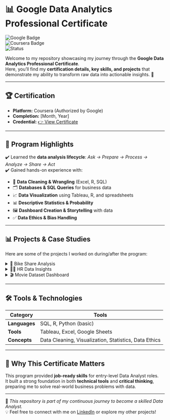 # 📊 Google Data Analytics Professional Certificate

![Google Badge](https://img.shields.io/badge/Google-Data%20Analytics-blue?logo=google&logoColor=white)  
![Coursera Badge]([https://img.shields.io/badge/Coursera-Certified-blue?logo=coursera])  
![Status](https://img.shields.io/badge/Status-Completed-success)  

Welcome to my repository showcasing my journey through the **Google Data Analytics Professional Certificate**.  
Here, you’ll find my **certification details, key skills, and projects** that demonstrate my ability to transform raw data into actionable insights. 🚀  

---

## 🏆 Certification
- **Platform:** Coursera (Authorized by Google)  
- **Completion:** [Month, Year]  
- **Credential:** [👉 View Certificate](your_certificate_link_here)  

---

## 📌 Program Highlights
✔️ Learned the **data analysis lifecycle**: *Ask → Prepare → Process → Analyze → Share → Act*  
✔️ Gained hands-on experience with:  
- 🧹 **Data Cleaning & Wrangling** (Excel, R, SQL)  
- 🗂️ **Databases & SQL Queries** for business data  
- 📈 **Data Visualization** using Tableau, R, and spreadsheets  
- 📊 **Descriptive Statistics & Probability**  
- 🖼️ **Dashboard Creation & Storytelling** with data  
- ✅ **Data Ethics & Bias Handling**  

---

## 📊 Projects & Case Studies
Here are some of the projects I worked on during/after the program:  

<details>
<summary>🚴 Bike Share Analysis</summary>
Cleaned and analyzed bike rental data to identify usage patterns by season, time of day, and customer demographics.  
**Tools Used:** SQL, R, Tableau  
</details>

<details>
<summary>👩‍💼 HR Data Insights</summary>
Used SQL queries to analyze employee attrition, performance metrics, and hiring trends for business decisions.  
**Tools Used:** SQL, Excel  
</details>

<details>
<summary>🎬 Movie Dataset Dashboard</summary>
Built an interactive Tableau dashboard showing revenue trends, ratings distribution, and genre insights.  
**Tools Used:** Tableau, Excel  
</details>

---

## 🛠 Tools & Technologies
| Category      | Tools |
|---------------|-------------------------------------------|
| **Languages** | SQL, R, Python (basic) |
| **Tools**     | Tableau, Excel, Google Sheets |
| **Concepts**  | Data Cleaning, Visualization, Statistics, Data Ethics |

---

## 🌟 Why This Certificate Matters
This program provided **job-ready skills** for entry-level Data Analyst roles.  
It built a strong foundation in both **technical tools** and **critical thinking**, preparing me to solve real-world business problems with data.  

---

📌 *This repository is part of my continuous journey to become a skilled Data Analyst.*  
💡 Feel free to connect with me on [LinkedIn](your_linkedin_profile) or explore my other projects!  
